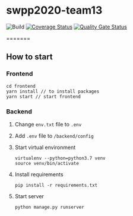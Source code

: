 # swpp2020-team13
![Build](https://travis-ci.com/swsnu/swpp2020-team13.svg?branch=master)
[![Coverage Status](https://coveralls.io/repos/github/swsnu/swpp2020-team13/badge.svg?branch=master)](https://coveralls.io/github/swsnu/swpp2020-team13?branch=master)
[![Quality Gate Status](https://sonarcloud.io/api/project_badges/measure?project=swsnu_swpp2020-team13&metric=alert_status)](https://sonarcloud.io/dashboard?id=swsnu_swpp2020-team13)

=======
## How to start

### Frontend

```
cd frontend
yarn install // to install packages
yarn start // start frontend
```

### Backend

1. Change `env.txt` file to `.env` 
2. Add `.env` file to `/backend/config`
3. Start virtual environment

    ```
    virtualenv --python=python3.7 venv
    source venv/bin/activate
    ```

4. Install requirements

    ```
    pip install -r requirements.txt
    ```

5. Start server

    ```
    python manage.py runserver
    ```

